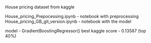 House pricing dataset from kaggle

House_pricing_Prepocessing.ipynb - notebook with preprocessing
House_pricing_GB_git_version.ipynb - notebook with the model

model - GradientBoostingRegressor()
best kaggle score - 0.13587 (top 40%)
